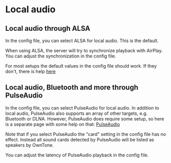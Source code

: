 # Local audio

## Local audio through ALSA

In the config file, you can select ALSA for local audio. This is the default.

When using ALSA, the server will try to synchronize playback with AirPlay. You
can adjust the synchronization in the config file.

For most setups the default values in the config file should work. If they
don't, there is help [here](../advanced/outputs-alsa.md)

## Local audio, Bluetooth and more through PulseAudio

In the config file, you can select PulseAudio for local audio. In addition to
local audio, PulseAudio also supports an array of other targets, e.g. Bluetooth
or DLNA. However, PulseAudio does require some setup, so here is a separate page
with some help on that: [PulseAudio](../advanced/outputs-pulse.md)

Note that if you select PulseAudio the "card" setting in the config file has
no effect. Instead all sound cards detected by PulseAudio will be listed as
speakers by OwnTone.

You can adjust the latency of PulseAudio playback in the config file.
